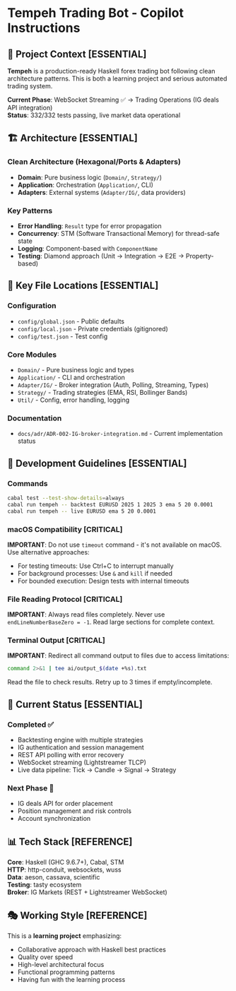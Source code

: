 # Tempeh Trading Bot - Copilot Instructions

## 🎯 Project Context [ESSENTIAL]

**Tempeh** is a production-ready Haskell forex trading bot following clean architecture patterns. This is both a learning project and serious automated trading system.

**Current Phase**: WebSocket Streaming ✅ → Trading Operations (IG deals API integration)  
**Status**: 332/332 tests passing, live market data operational

## 🏗️ Architecture [ESSENTIAL]

### Clean Architecture (Hexagonal/Ports & Adapters)
- **Domain**: Pure business logic (`Domain/`, `Strategy/`)
- **Application**: Orchestration (`Application/`, CLI)
- **Adapters**: External systems (`Adapter/IG/`, data providers)

### Key Patterns
- **Error Handling**: `Result` type for error propagation
- **Concurrency**: STM (Software Transactional Memory) for thread-safe state
- **Logging**: Component-based with `ComponentName`
- **Testing**: Diamond approach (Unit → Integration → E2E → Property-based)

## 📁 Key File Locations [ESSENTIAL]

### Configuration
- `config/global.json` - Public defaults
- `config/local.json` - Private credentials (gitignored)
- `config/test.json` - Test config

### Core Modules
- `Domain/` - Pure business logic and types
- `Application/` - CLI and orchestration
- `Adapter/IG/` - Broker integration (Auth, Polling, Streaming, Types)
- `Strategy/` - Trading strategies (EMA, RSI, Bollinger Bands)
- `Util/` - Config, error handling, logging

### Documentation
- `docs/adr/ADR-002-IG-broker-integration.md` - Current implementation status

## 🔧 Development Guidelines [ESSENTIAL]

### Commands
```bash
cabal test --test-show-details=always
cabal run tempeh -- backtest EURUSD 2025 1 2025 3 ema 5 20 0.0001
cabal run tempeh -- live EURUSD ema 5 20 0.0001
```

### macOS Compatibility [CRITICAL]
**IMPORTANT**: Do not use `timeout` command - it's not available on macOS. Use alternative approaches:
- For testing timeouts: Use Ctrl+C to interrupt manually
- For background processes: Use `&` and `kill` if needed
- For bounded execution: Design tests with internal timeouts

### File Reading Protocol [CRITICAL]
**IMPORTANT**: Always read files completely. Never use `endLineNumberBaseZero = -1`. Read large sections for complete context.

### Terminal Output [CRITICAL]
**IMPORTANT**: Redirect all command output to files due to access limitations:
```bash
command 2>&1 | tee ai/output_$(date +%s).txt
```
Read the file to check results. Retry up to 3 times if empty/incomplete.

## 🚀 Current Status [ESSENTIAL]

### Completed ✅
- Backtesting engine with multiple strategies
- IG authentication and session management
- REST API polling with error recovery
- WebSocket streaming (Lightstreamer TLCP)
- Live data pipeline: Tick → Candle → Signal → Strategy

### Next Phase 🎯
- IG deals API for order placement
- Position management and risk controls
- Account synchronization

## 📊 Tech Stack [REFERENCE]

**Core**: Haskell (GHC 9.6.7+), Cabal, STM  
**HTTP**: http-conduit, websockets, wuss  
**Data**: aeson, cassava, scientific  
**Testing**: tasty ecosystem  
**Broker**: IG Markets (REST + Lightstreamer WebSocket)

## 🎭 Working Style [REFERENCE]

This is a **learning project** emphasizing:
- Collaborative approach with Haskell best practices
- Quality over speed
- High-level architectural focus
- Functional programming patterns
- Having fun with the learning process
